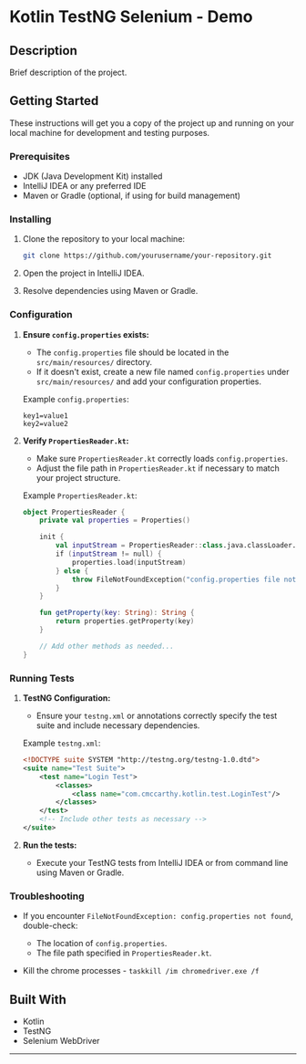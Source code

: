# Kotlin TestNG Selenium - Demo

## Description

Brief description of the project.

## Getting Started

These instructions will get you a copy of the project up and running on your local machine for development and testing purposes.

### Prerequisites

- JDK (Java Development Kit) installed
- IntelliJ IDEA or any preferred IDE
- Maven or Gradle (optional, if using for build management)

### Installing

1. Clone the repository to your local machine:

   ```bash
   git clone https://github.com/yourusername/your-repository.git
   ```

2. Open the project in IntelliJ IDEA.

3. Resolve dependencies using Maven or Gradle.

### Configuration

1. **Ensure `config.properties` exists:**

    - The `config.properties` file should be located in the `src/main/resources/` directory.
    - If it doesn't exist, create a new file named `config.properties` under `src/main/resources/` and add your configuration properties.

   Example `config.properties`:
   ```properties
   key1=value1
   key2=value2
   ```

2. **Verify `PropertiesReader.kt`:**

    - Make sure `PropertiesReader.kt` correctly loads `config.properties`.
    - Adjust the file path in `PropertiesReader.kt` if necessary to match your project structure.

   Example `PropertiesReader.kt`:
   ```kotlin
   object PropertiesReader {
       private val properties = Properties()

       init {
           val inputStream = PropertiesReader::class.java.classLoader.getResourceAsStream("config.properties")
           if (inputStream != null) {
               properties.load(inputStream)
           } else {
               throw FileNotFoundException("config.properties file not found")
           }
       }

       fun getProperty(key: String): String {
           return properties.getProperty(key)
       }

       // Add other methods as needed...
   }
   ```

### Running Tests

1. **TestNG Configuration:**

    - Ensure your `testng.xml` or annotations correctly specify the test suite and include necessary dependencies.

   Example `testng.xml`:
   ```xml
   <!DOCTYPE suite SYSTEM "http://testng.org/testng-1.0.dtd">
   <suite name="Test Suite">
       <test name="Login Test">
           <classes>
               <class name="com.cmccarthy.kotlin.test.LoginTest"/>
           </classes>
       </test>
       <!-- Include other tests as necessary -->
   </suite>
   ```

2. **Run the tests:**

    - Execute your TestNG tests from IntelliJ IDEA or from command line using Maven or Gradle.

### Troubleshooting

- If you encounter `FileNotFoundException: config.properties not found`, double-check:
    - The location of `config.properties`.
    - The file path specified in `PropertiesReader.kt`.

- Kill the chrome processes 
       - `taskkill /im chromedriver.exe /f`
## Built With

- Kotlin
- TestNG
- Selenium WebDriver

---